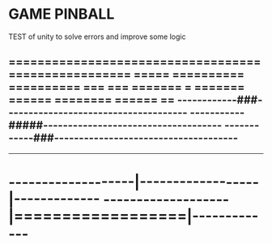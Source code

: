GAME PINBALL 
=============

TEST of unity to solve errors and improve some logic



====================================================
===== ==========     ========== ===    === ======= =
=======         ====== ========            ====== ==
------------###-------------------------------------
-----------#####------------------------------------
------------###-------------------------------------
----------------------------------------------------
----------------------------------------------------
-------------------|------------------|-------------
-------------------|==================|-------------
====================================================
